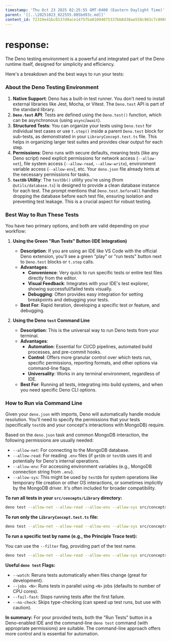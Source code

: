 ```yaml
---
timestamp: 'Thu Oct 23 2025 02:25:55 GMT-0400 (Eastern Daylight Time)'
parent: '[[..\20251023_022555.085bd93c.md]]'
content_id: f2319e41bc0137d9ace1475fba01094075337bb8d38ae558c983c7c0969b611f
---
```


# response:

The Deno testing environment is a powerful and integrated part of the Deno runtime itself, designed for simplicity and efficiency.

Here's a breakdown and the best ways to run your tests:

### About the Deno Testing Environment

1. **Native Support**: Deno has a built-in test runner. You don't need to install external libraries like Jest, Mocha, or Vitest. The `Deno.test` API is part of the standard library.
2. **`Deno.test` API**: Tests are defined using the `Deno.test()` function, which can be asynchronous (using `async`/`await`).
3. **Structured Tests**: You can organize your tests using `Deno.test` for individual test cases or use `t.step()` inside a parent `Deno.test` block for sub-tests, as demonstrated in your `LibraryConcept.test.ts` file. This helps in organizing larger test suites and provides clear output for each step.
4. **Permissions**: Deno runs with secure defaults, meaning tests (like any Deno script) need explicit permissions for network access (`--allow-net`), file system access (`--allow-read`, `--allow-write`), environment variable access (`--allow-env`), etc. Your `deno.json` file already hints at the necessary permissions for tasks.
5. **`testDb` Utility**: The `testDb()` utility you're using (from `@utils/database.ts`) is designed to provide a clean database instance for each test. The prompt mentions that `Deno.test.beforeAll` handles dropping the database before each test file, ensuring isolation and preventing test leakage. This is a crucial aspect for robust testing.

### Best Way to Run These Tests

You have two primary options, and both are valid depending on your workflow:

1. **Using the Green "Run Tests" Button (IDE Integration)**
   * **Description**: If you are using an IDE like VS Code with the official Deno extension, you'll see a green "play" or "run tests" button next to `Deno.test` blocks or `t.step` calls.
   * **Advantages**:
     * **Convenience**: Very quick to run specific tests or entire test files directly from the editor.
     * **Visual Feedback**: Integrates with your IDE's test explorer, showing successful/failed tests visually.
     * **Debugging**: Often provides easy integration for setting breakpoints and debugging your tests.
   * **Best For**: Rapid iteration, developing a specific test or feature, and debugging.

2. **Using the Deno `test` Command Line**
   * **Description**: This is the universal way to run Deno tests from your terminal.
   * **Advantages**:
     * **Automation**: Essential for CI/CD pipelines, automated build processes, and pre-commit hooks.
     * **Control**: Offers more granular control over which tests run, specific permissions, reporting formats, and other options via command-line flags.
     * **Universality**: Works in any terminal environment, regardless of IDE.
   * **Best For**: Running all tests, integrating into build systems, and when you need specific Deno CLI options.

### How to Run via Command Line

Given your `deno.json` with imports, Deno will automatically handle module resolution. You'll need to specify the permissions that your tests (specifically `testDb` and your concept's interactions with MongoDB) require.

Based on the `deno.json` task and common MongoDB interaction, the following permissions are usually needed:

* `--allow-net`: For connecting to the MongoDB database.
* `--allow-read`: For reading `.env` files (if `getDb` or `testDb` uses it) and potentially for Deno's internal operations.
* `--allow-env`: For accessing environment variables (e.g., MongoDB connection string from `.env`).
* `--allow-sys`: This might be used by `testDb` for system operations like temporary file creation or other OS interactions, or sometimes implicitly by the MongoDB driver. It's often included for broader compatibility.

**To run all tests in your `src/concepts/Library` directory:**

```bash
deno test --allow-net --allow-read --allow-env --allow-sys src/concepts/Library/
```

**To run only the `LibraryConcept.test.ts` file:**

```bash
deno test --allow-net --allow-read --allow-env --allow-sys src/concepts/Library/LibraryConcept.test.ts
```

**To run a specific test by name (e.g., the Principle Trace test):**

You can use the `--filter` flag, providing part of the test name.

```bash
deno test --allow-net --allow-read --allow-env --allow-sys src/concepts/Library/LibraryConcept.test.ts --filter "Principle Trace"
```

**Useful `deno test` Flags:**

* `--watch`: Reruns tests automatically when files change (great for development).
* `--jobs <N>`: Runs tests in parallel using `<N>` jobs (defaults to number of CPU cores).
* `--fail-fast`: Stops running tests after the first failure.
* `--no-check`: Skips type-checking (can speed up test runs, but use with caution).

**In summary:** For your provided tests, both the "Run Tests" button in a Deno-enabled IDE and the command-line `deno test` command (with appropriate permissions) are suitable. The command-line approach offers more control and is essential for automation.
